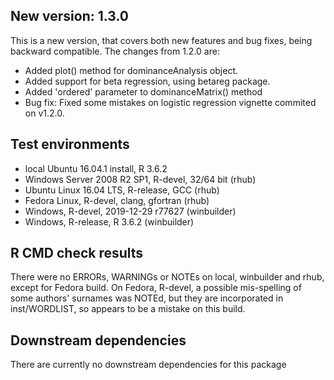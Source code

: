 ## New version: 1.3.0
This is a new version, that covers both new features and bug fixes, being backward compatible. The changes from 1.2.0 are:
- Added plot() method for dominanceAnalysis object.
- Added support for beta regression, using betareg package.
- Added 'ordered' parameter to dominanceMatrix() method
- Bug fix: Fixed some mistakes on logistic regression vignette commited on v1.2.0.

## Test environments
* local Ubuntu 16.04.1 install, R 3.6.2
* Windows Server 2008 R2 SP1, R-devel, 32/64 bit (rhub)
* Ubuntu Linux 16.04 LTS, R-release, GCC (rhub)
* Fedora Linux, R-devel, clang, gfortran (rhub)
* Windows, R-devel, 2019-12-29 r77627 (winbuilder)
* Windows, R-release, R 3.6.2 (winbuilder)

## R CMD check results
There were no ERRORs, WARNINGs or NOTEs on local, winbuilder and rhub, except for Fedora build.
On Fedora, R-devel, a possible mis-spelling of some authors' surnames was NOTEd, but they are incorporated in   inst/WORDLIST, so appears to be a mistake on this build. 

## Downstream dependencies
There are currently no downstream dependencies for this package
